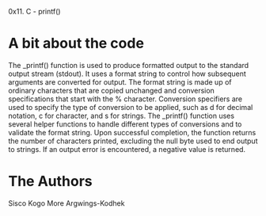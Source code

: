 0x11. C - printf()

# **A bit about the code**

The \_printf() function is used to produce formatted output to the standard output stream (stdout). It uses a format string to control how subsequent arguments are converted for output. The format string is made up of ordinary characters that are copied unchanged and conversion specifications that start with the % character. Conversion specifiers are used to specify the type of conversion to be applied, such as d for decimal notation, c for character, and s for strings. The \_printf() function uses several helper functions to handle different types of conversions and to validate the format string. Upon successful completion, the function returns the number of characters printed, excluding the null byte used to end output to strings. If an output error is encountered, a negative value is returned.

# **The Authors**

Sisco Kogo
More Argwings-Kodhek
